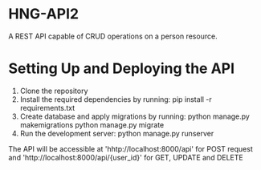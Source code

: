 # HNG-API2
A REST API capable of CRUD operations on a person resource.

# Setting Up and Deploying the API

1. Clone the repository
2. Install the required dependencies by running:
pip install -r requirements.txt
3. Create database and apply migrations by running:
python manage.py makemigrations
python manage.py migrate
4. Run the development server:
python manage.py runserver

The API will be accessible at 'hhtp://localhost:8000/api' for POST request and 'http://localhost:8000/api/{user_id}' for GET, UPDATE and DELETE
